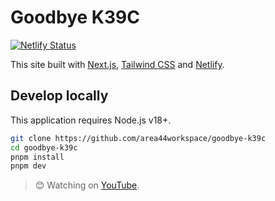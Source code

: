 # Goodbye K39C

[![Netlify Status](https://api.netlify.com/api/v1/badges/6da0d9fd-aef3-4140-9e5c-1bc8df98bacf/deploy-status)](https://app.netlify.com/sites/goodbye-k39c/deploys)

This site built with [Next.js](https://nextjs.org), [Tailwind CSS](https://tailwindcss.com) and [Netlify](https://www.netlify.com).

## Develop locally

This application requires Node.js v18+.

```sh
git clone https://github.com/area44workspace/goodbye-k39c
cd goodbye-k39c
pnpm install
pnpm dev
```

> 😊 Watching on [YouTube](https://www.youtube.com/playlist?list=PLWrDUpIqKqxIfisAvs99Z6qQE2RmjvEBG).
